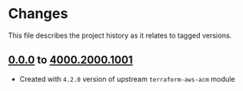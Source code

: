 # Changes
This file describes the project history as it relates to tagged versions.

## [0.0.0](.) to [4000.2000.1001](.)
- Created with `4.2.0` version of upstream `terraform-aws-acm` module
